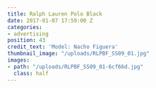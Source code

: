 ```yaml
---
title: Ralph Lauren Polo Black
date: 2017-01-07 17:59:00 Z
categories:
- advertising
position: 43
credit_text: 'Model: Nacho Figuera'
thumbnail_image: "/uploads/RLPBF_SS09_01.jpg"
images:
- path: "/uploads/RLPBF_SS09_01-6cf66d.jpg"
  class: half
---
```


